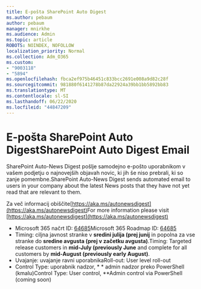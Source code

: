 ```yaml
---
title: E-pošta SharePoint Auto Digest
ms.author: pebaum
author: pebaum
manager: mnirkhe
ms.audience: Admin
ms.topic: article
ROBOTS: NOINDEX, NOFOLLOW
localization_priority: Normal
ms.collection: Adm_O365
ms.custom:
- "9003118"
- "5894"
ms.openlocfilehash: fbca2ef975b46451c833bcc2691e008a9d82c28f
ms.sourcegitcommit: 981880f6141278b87da22924a39bb1bb5892bb83
ms.translationtype: MT
ms.contentlocale: sl-SI
ms.lasthandoff: 06/22/2020
ms.locfileid: "44847209"
---
```

# <a name="sharepoint-auto-digest-email"></a><span data-ttu-id="b0b0e-102">E-pošta SharePoint Auto Digest</span><span class="sxs-lookup"><span data-stu-id="b0b0e-102">SharePoint Auto Digest Email</span></span>

<span data-ttu-id="b0b0e-103">SharePoint Auto-News Digest pošlje samodejno e-pošto uporabnikom v vašem podjetju o najnovejših objavah novic, ki jih še niso prebrali, ki so zanje pomembne.</span><span class="sxs-lookup"><span data-stu-id="b0b0e-103">SharePoint Auto-News Digest sends automated email to users in your company about the latest News posts that they have not yet read that are relevant to them.</span></span>

<span data-ttu-id="b0b0e-104">Za več informacij obiščite[https://aka.ms/autonewsdigest](https://aka.ms/autonewsdigest)</span><span class="sxs-lookup"><span data-stu-id="b0b0e-104">For more information please visit [https://aka.ms/autonewsdigest](https://aka.ms/autonewsdigest)</span></span>

- <span data-ttu-id="b0b0e-105">Microsoft 365 načrt ID: [64685](https://www.microsoft.com/microsoft-365/roadmap?filters=&featureid=64685)</span><span class="sxs-lookup"><span data-stu-id="b0b0e-105">Microsoft 365 Roadmap ID:  [64685](https://www.microsoft.com/microsoft-365/roadmap?filters=&featureid=64685)</span></span>
- <span data-ttu-id="b0b0e-106">Timing: ciljna javnost stranke v **sredini julija (prej junij** in popolna za vse stranke do **sredine avgusta (prej v začetku avgusta)**.</span><span class="sxs-lookup"><span data-stu-id="b0b0e-106">Timing: Targeted release customers in  **mid-July (previously June**  and complete for all customers by  **mid-August (previously early August)**.</span></span>
- <span data-ttu-id="b0b0e-107">Uvajanje: uvajanje ravni uporabnika</span><span class="sxs-lookup"><span data-stu-id="b0b0e-107">Roll-out: User level roll-out</span></span>
- <span data-ttu-id="b0b0e-108">Control Type: uporabnik nadzor, \* \* admin nadzor preko PowerShell (kmalu)</span><span class="sxs-lookup"><span data-stu-id="b0b0e-108">Control Type: User control,  \*\*Admin control via PowerShell (coming soon)</span></span>
